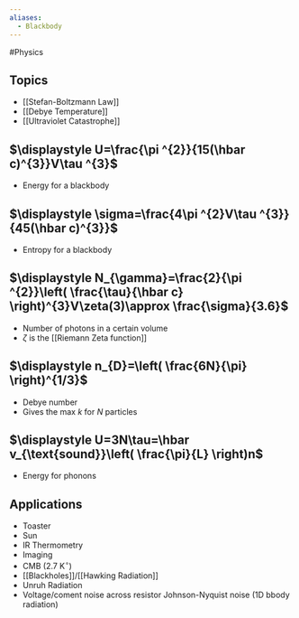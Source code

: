 ```yaml
---
aliases:
  - Blackbody
---
```

#Physics 
## Topics
* [[Stefan-Boltzmann Law]]
* [[Debye Temperature]]
* [[Ultraviolet Catastrophe]]
## $\displaystyle U=\frac{\pi ^{2}}{15(\hbar c)^{3}}V\tau ^{3}$
* Energy for a blackbody
## $\displaystyle \sigma=\frac{4\pi ^{2}V\tau ^{3}}{45(\hbar c)^{3}}$
* Entropy for a blackbody
## $\displaystyle N_{\gamma}=\frac{2}{\pi ^{2}}\left( \frac{\tau}{\hbar c} \right)^{3}V\zeta(3)\approx \frac{\sigma}{3.6}$
* Number of photons in a certain volume
* $\displaystyle \zeta$ is the [[Riemann Zeta function]]
## $\displaystyle n_{D}=\left( \frac{6N}{\pi} \right)^{1/3}$
* Debye number
* Gives the max $\displaystyle k$ for $\displaystyle N$ particles
## $\displaystyle U=3N\tau=\hbar v_{\text{sound}}\left( \frac{\pi}{L} \right)n$
* Energy for phonons
## Applications
* Toaster
* Sun
* IR Thermometry
* Imaging
* CMB ($\displaystyle 2.7\mathrm{\text{ }K}^\circ$)
* [[Blackholes]]/[[Hawking Radiation]]
* Unruh Radiation
* Voltage/coment noise across resistor Johnson-Nyquist noise (1D bbody radiation)
